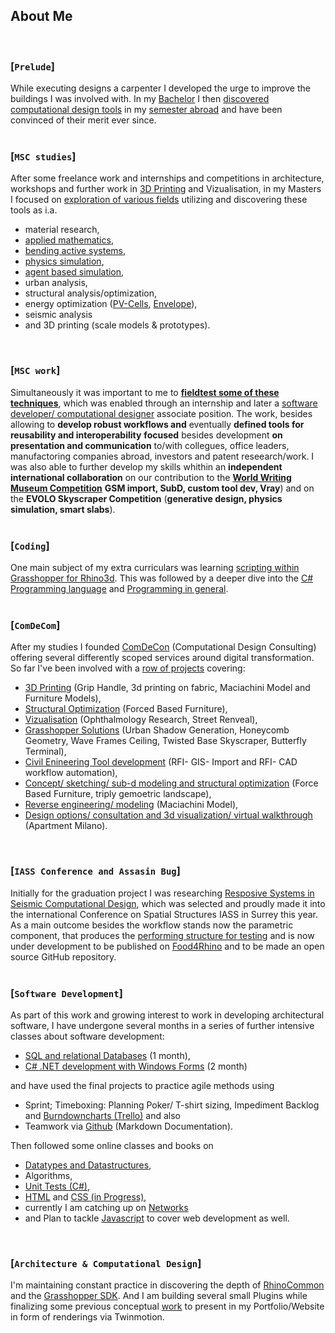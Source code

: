 ## About Me
<br>

### [`Prelude`]
<p></p>
While executing designs a carpenter I developed the urge to improve the buildings I was involved with.  
In my <a href="https://issuu.com/home/published/portfolio_tim_fischer__en_">Bachelor</a> I then <a href="https://www.ciee.org/go-abroad/college-study-abroad/programs/germany/berlin/global-architecture-design#academics">discovered computational design tools</a> in my <a href="https://www.archip.eu/">semester abroad</a> and have been convinced of their merit ever since.
<br/>
<br/>

### [`MSC studies`]
<p></p>
After some freelance work and internships and competitions in architecture, workshops and further work in <a href="https://vimeo.com/manage/videos/153258593">3D Printing</a> and Vizualisation, in my Masters I focused on <a href="https://issuu.com/timfischer45/docs/grasshopper_polimi_p1-17_01">exploration of various fields</a> utilizing and discovering these tools as i.a.  

- material research,
- <a href="https://vimeo.com/219884392">applied mathematics</a>,
- <a href="https://issuu.com/timfischer45/docs/extreme_living_-_functional_unit_-_">bending active systems</a>,
- <a href="https://vimeo.com/226139359">physics simulation</a>,
- <a href="https://vimeo.com/247093054">agent based simulation</a>, 
- urban analysis,
- structural analysis/optimization,
- energy optimization (<a href="https://vimeo.com/manage/videos/257005791">PV-Cells</a>, <a href="https://vimeo.com/manage/videos/257005791">Envelope</a>),
- seismic analysis
- and 3D printing (scale models & prototypes).
<br/>

### [`MSC work`]
<p></p>
Simultaneously it was important to me to <a href="https://vimeo.com/236308356"><b>fieldtest some of these techniques</b></a>, which was enabled through an internship and later a <a href="http://www.textilearchitecture.polimi.it/#research">software developer/ computational designer</a> associate position.
The work, besides allowing to <b>develop robust workflows and</b> eventually <b>defined tools for reusability and interoperability</b> <b>focused</b> besides development <b>on presentation and communication</b> to/with collegues, office leaders, manufactoring companies abroad, investors and patent reseearch/work.  
I was also able to further develop my skills whithin an <b>independent international collaboration</b> on our contribution to the <a href="https://timsdesigns.wixsite.com/cdconsulting/world-writing-museum"><b>World Writing Museum Competition</b></a> <b>GSM import, SubD, custom tool dev, Vray</b>) and on the <b>EVOLO Skyscraper Competition</b> (<b>generative design, physics simulation, smart slabs</b>).
<br/>
<br/>

### [`Coding`]
<p></p>
One main subject of my extra curriculars was learning <a href="https://vimeo.com/247048808">scripting within Grasshopper for Rhino3d</a>.  
This was followed by a deeper dive into the <a href="https://www.oreilly.com/learning-paths/learning-path-c/9781491987186/">C# Programming language</a> and <a href="https://cs50.harvard.edu/college/2021/fall/weeks/0/">Programming in general</a>.
<br/>
<br/>

### [`ComDeCom`]
<p></p>
After my studies I founded <a href="https://www.comdecon.com">ComDeCon</a> (Computational Design Consulting) offering several differently scoped services around digital transformation. So far I've been involved with a <a href="https://timsdesigns.wixsite.com/cdconsulting/allprojects">row of projects</a> covering:

* <a href="https://timsdesigns.wixsite.com/cdconsulting/productdesign">3D Printing</a> (Grip Handle, 3d printing on fabric, Maciachini Model and Furniture Models),  
* <a href="https://timsdesigns.wixsite.com/cdconsulting/furniture">Structural Optimization</a> (Forced Based Furniture),  
* <a href="https://timsdesigns.wixsite.com/cdconsulting/graphicdesign">Vizualisation</a> (Ophthalmology Research, Street Renveal),  
* <a href="https://timsdesigns.wixsite.com/cdconsulting/urbandesign">Grasshopper Solutions</a> (Urban Shadow Generation, Honeycomb Geometry, Wave Frames Ceiling, Twisted Base Skyscraper, Butterfly Terminal),  
* <a href="https://timsdesigns.wixsite.com/cdconsulting/infrastructuredesign">Civil Enineering Tool development</a> (RFI- GIS- Import and RFI- CAD workflow automation),  
* <a href="https://vimeo.com/manage/videos/319545166">Concept/ sketching/ sub-d modeling and structural optimization</a> (Force Based Furniture,  triply gemoetric landscape),  
* <a href="https://timsdesigns.wixsite.com/cdconsulting/allprojects">Reverse engineering/ modeling</a> (Maciachini Model),  
* <a href="">Design options/ consultation and 3d visualization/ virtual walkthrough</a> (Apartment Milano).
<br/>

### [`IASS Conference and Assasin Bug`]
<p></p>
Initially for the graduation project I was researching <a href="https://www.livestreamevent.uk/iass2021/wp-content/uploads/sites/25/2021/08/975.pdf">Resposive Systems in Seismic Computational Design</a>, which was selected and proudly made it into the international Conference on Spatial Structures IASS in Surrey this year.  
As a main outcome besides the workflow stands now the parametric component, that produces the <a href="https://www.youtube.com/watch?v=Zp45P_SOf4U">performing structure for testing</a> and is now under development to be published on <a href="https://www.food4rhino.com">Food4Rhino</a> and to be made an open source GitHub repository.
<br/>
<br/>

### [`Software Development`]
<p></p>
As part of this work and growing interest to work in developing architectural software, I have undergone several months in a series of further intensive classes about software development:  

* <a href="https://www.alfatraining.de/gefoerderte-weiterbildung/berlinmitte/stadt/berlin-mitte/kurs/relationale-datenbanken-sql/N/0/0/kombi/relationale-datenbanken-sql/#pos1">SQL and relational Databases</a> (1 month),  
* <a href="https://www.alfatraining.de/gefoerderte-weiterbildung/berlinmitte/stadt/berlin-mitte/kurs/visual-cnet/N/0/0/kombi/c-entwickler-in/#pos1">C# .NET development with Windows Forms</a> (2 month)  
<p></p>
and have used the final projects to practice agile methods using

- Sprint; Timeboxing: Planning Poker/ T-shirt sizing, Impediment Backlog and <a href="https://www.burndownfortrello.com/index.php#"> Burndowncharts (Trello)</a> and also
- Teamwork via <a href="https://github.com/Computational-Design-Consulting">Github</a> (Markdown Documentation).  

<p></p>
Then followed some online classes and books on

- <a href="https://www.amazon.com/Computer-Science-Distilled-Computational-Problems/dp/0997316020">Datatypes and Datastructures</a>,
- Algorithms,
- <a href="https://www.youtube.com/watch?v=ub3P8c87cwk">Unit Tests (C#)</a>,
- <a href="https://www.w3schools.com/html/default.asp">HTML</a> and <a href="https://www.w3schools.com/css/default.asp">CSS (in Progress)</a>,
- currently I am catching up on <a href="https://www.geeksforgeeks.org/computer-network-tutorials/?ref=lbp">Networks</a>
- and Plan to tackle <a href="">Javascript</a> to cover web development as well.  
<br/>

### [`Architecture & Computational Design`]
<p></p>
I'm maintaining constant practice in discovering the depth of <a href="">RhinoCommon</a> and the <a href="">Grasshopper SDK</a>. And I am building several small Plugins while finalizing some previous conceptual <a href="https://timsdesigns.wixsite.com/cdconsulting/expo-2020">work</a> to present in my Portfolio/Website in form of renderings via Twinmotion.  
